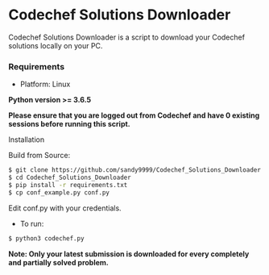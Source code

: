 # Codechef Solutions Downloader

 Codechef Solutions Downloader is a script to download your Codechef solutions locally on your PC.

### Requirements
- Platform: Linux

**Python version >= 3.6.5**

**Please ensure that you are logged out from Codechef and have 0 existing sessions before running this script.**

Installation

Build from Source:

```sh
$ git clone https://github.com/sandy9999/Codechef_Solutions_Downloader
$ cd Codechef_Solutions_Downloader
$ pip install -r requirements.txt
$ cp conf_example.py conf.py
```
Edit conf.py with your credentials.

- To run:

```sh
$ python3 codechef.py
```

**Note: Only your latest submission is downloaded for every completely and partially solved problem.**
